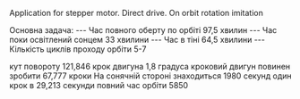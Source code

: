 
Application for stepper motor. Direct drive. On orbit rotation imitation


Основна задача:
--- Час повного оберту по орбіті 97,5 хвилин
--- Час поки освітлений сонцем 33 хвилини
--- Час в тіні 64,5 хвилини
--- Кількість циклів проходу орбіти 5-7

кут повороту 121,846
крок двигуна 1,8 градуса
кроковий двигун повинен зробити 67,777 кроки
На сонячній стороні знаходиться 1980 секунд
один крок в 29,213 секунди
повний час орбіти 5850



